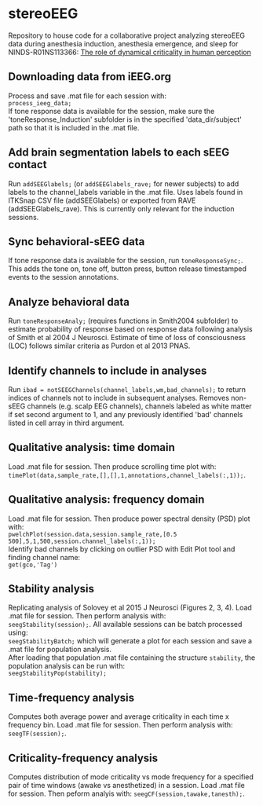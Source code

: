 # stereoEEG
Repository to house code for a collaborative project analyzing stereoEEG data during anesthesia induction, anesthesia emergence, and sleep for NINDS-R01NS113366: [The role of dynamical criticality in human perception](https://reporter.nih.gov/project-details/9969278)

## Downloading data from iEEG.org
Process and save .mat file for each session with:  
`process_ieeg_data;`  
If tone response data is available for the session, make sure the 'toneResponse_Induction' subfolder is in the specified 'data_dir/subject' path so that it is included in the .mat file.

## Add brain segmentation labels to each sEEG contact
Run `addSEEGlabels;` (or `addSEEGlabels_rave;` for newer subjects) to add labels to the channel_labels variable in the .mat file. Uses labels found in ITKSnap CSV file (addSEEGlabels) or exported from RAVE (addSEEGlabels_rave). This is currently only relevant for the induction sessions.

## Sync behavioral-sEEG data
If tone response data is available for the session, run `toneResponseSync;`. 
This adds the tone on, tone off, button press, button release timestamped events to the session annotations. 

## Analyze behavioral data
Run `toneResponseAnaly;` (requires functions in Smith2004 subfolder) to estimate probability of response based on response data following analysis of Smith et al 2004 J Neurosci. Estimate of time of loss of consciousness (LOC) follows similar criteria as Purdon et al 2013 PNAS.

## Identify channels to include in analyses
Run `ibad = notSEEGChannels(channel_labels,wm,bad_channels);` to return indices of channels not to include in subsequent analyses. Removes non-sEEG channels (e.g. scalp EEG channels), channels labeled as white matter if set second argument to 1, and any previously identified 'bad' channels listed in cell array in third argument.

## Qualitative analysis: time domain
Load .mat file for session. Then produce scrolling time plot with:  
`timePlot(data,sample_rate,[],[],1,annotations,channel_labels(:,1));`. 

## Qualitative analysis: frequency domain
Load .mat file for session. Then produce power spectral density (PSD) plot with:  
`pwelchPlot(session.data,session.sample_rate,[0.5 500],5,1,500,session.channel_labels(:,1));`  
Identify bad channels by clicking on outlier PSD with Edit Plot tool and finding channel name:  
`get(gco,'Tag')`

## Stability analysis 
Replicating analysis of Solovey et al 2015 J Neurosci (Figures 2, 3, 4).
Load .mat file for session. Then perform analysis with:  
`seegStability(session);`.
All available sessions can be batch processed using:  
`seegStabilityBatch;` which will generate a plot for each session and save a .mat file for population analysis.  
After loading that population .mat file containing the structure `stability`, the population analysis can be run with:  
`seegStabilityPop(stability);`

## Time-frequency analysis
Computes both average power and average criticality in each time x frequency bin. 
Load .mat file for session. Then perform analysis with:  
`seegTF(session);`.

## Criticality-frequency analysis
Computes distribution of mode criticality vs mode frequency for a specified pair of time windows (awake vs anesthetized) in a session. 
Load .mat file for session. Then peform analyis with:
`seegCF(session,tawake,tanesth);`.
